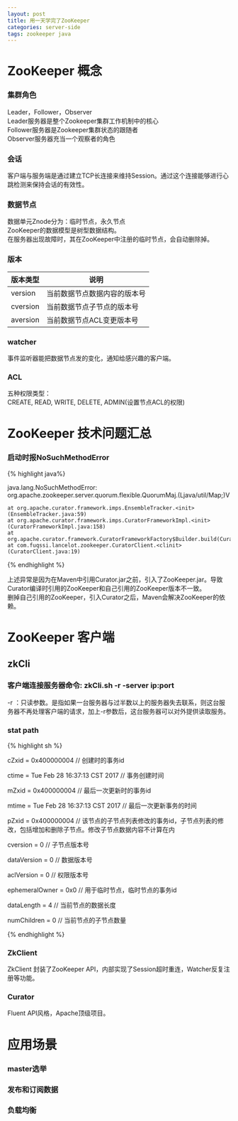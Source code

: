 ```yaml
---
layout: post
title: 用一天学完了ZooKeeper
categories: server-side
tags: zookeeper java
---
```

# ZooKeeper 概念
### 集群角色
Leader，Follower，Observer  
Leader服务器是整个Zookeeper集群工作机制中的核心  
Follower服务器是Zookeeper集群状态的跟随者  
Observer服务器充当一个观察者的角色

### 会话
客户端与服务端是通过建立TCP长连接来维持Session。通过这个连接能够进行心跳检测来保持会话的有效性。

### 数据节点
数据单元Znode分为：临时节点，永久节点  
ZooKeeper的数据模型是树型数据结构。  
在服务器出现故障时，其在ZooKeeper中注册的临时节点，会自动删除掉。

### 版本

| 版本类型     | 说明             |
| -------- | -------------- |
| version  | 当前数据节点数据内容的版本号 |
| cversion | 当前数据节点子节点的版本号  |
| aversion | 当前数据节点ACL变更版本号 |

### watcher
事件监听器能把数据节点发的变化，通知给感兴趣的客户端。

### ACL
五种权限类型：  
CREATE, READ, WRITE, DELETE, ADMIN(设置节点ACL的权限)


# ZooKeeper 技术问题汇总

### 启动时报NoSuchMethodError

{% highlight java%}

java.lang.NoSuchMethodError: org.apache.zookeeper.server.quorum.flexible.QuorumMaj.<init>(Ljava/util/Map;)V

    at org.apache.curator.framework.imps.EnsembleTracker.<init>(EnsembleTracker.java:59)
    at org.apache.curator.framework.imps.CuratorFrameworkImpl.<init>(CuratorFrameworkImpl.java:158)
    at org.apache.curator.framework.CuratorFrameworkFactory$Builder.build(CuratorFrameworkFactory.java:156)
    at com.fuqssi.lancelot.zookeeper.CuratorClient.<clinit>(CuratorClient.java:19)
{% endhighlight %}

上述异常是因为在Maven中引用Curator.jar之前，引入了ZooKeeper.jar。导致Curator编译时引用的ZooKeeper和自己引用的ZooKeeper版本不一致。  
删掉自己引用的ZooKeeper，引入Curator之后，Maven会解决ZooKeeper的依赖。



# ZooKeeper 客户端

## zkCli

### 客户端连接服务器命令: zkCli.sh -r -server ip:port
-r ：只读参数。是指如果一台服务器与过半数以上的服务器失去联系，则这台服务器不再处理客户端的请求，加上-r参数后，这台服务器可以对外提供读取服务。

### stat path

{% highlight sh %}

cZxid = 0x400000004    // 创建时的事务id

ctime = Tue Feb 28 16:37:13 CST 2017   // 事务创建时间

mZxid = 0x400000004   // 最后一次更新时的事务id

mtime = Tue Feb 28 16:37:13 CST 2017   // 最后一次更新事务的时间

pZxid = 0x400000004   // 该节点的子节点列表修改的事务id，子节点列表的修改，包括增加和删除子节点。修改子节点数据内容不计算在内

cversion = 0   // 子节点版本号

dataVersion = 0   // 数据版本号

aclVersion = 0   // 权限版本号

ephemeralOwner = 0x0   // 用于临时节点，临时节点的事务id

dataLength = 4   // 当前节点的数据长度

numChildren = 0    // 当前节点的子节点数量

{% endhighlight %}

### ZkClient
ZkClient 封装了ZooKeeper API，内部实现了Session超时重连，Watcher反复注册等功能。

### Curator
Fluent API风格，Apache顶级项目。



# 应用场景

### master选举









### 发布和订阅数据









### 负载均衡

